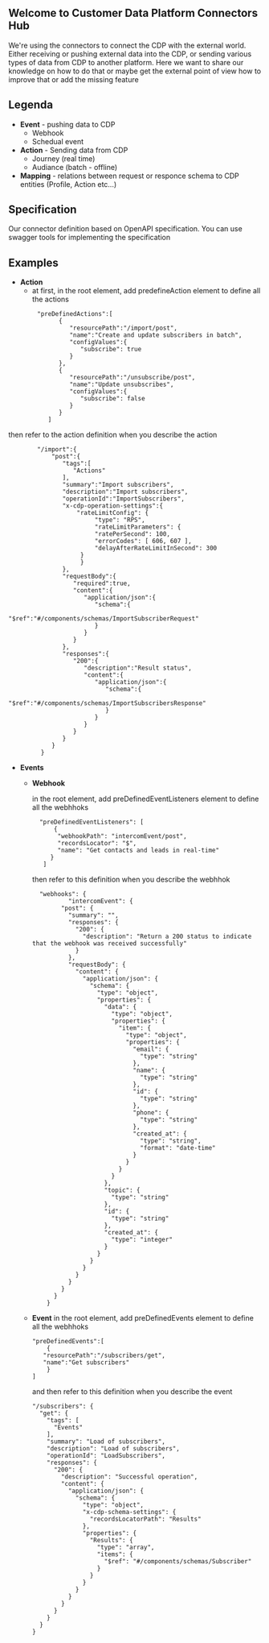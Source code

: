 

## Welcome to Customer Data Platform Connectors Hub

We're using the connectors to connect the CDP with the external world. Either receiving or pushing external data into the CDP, or sending various types of data from CDP to another platform. Here we want to share our knowledge on how to do that or maybe get the external point of view how to improve that or add the missing feature

## Legenda

 - **Event** - pushing data to CDP
	 - Webhook	
	 - Schedual event
 -  **Action** - Sending data from CDP
	 - Journey (real time)
	 - Audiance (batch - offline)
 - **Mapping** - relations between request or responce schema to CDP entities (Profile, Action etc...)

## Specification
Our connector definition based on OpenAPI specification. You can use swagger tools for implementing the specification

## Examples

- **Action**
	- at first, in the root element, add predefineAction element to define all the actions
		

```
		"preDefinedActions":[
		      {
		         "resourcePath":"/import/post",
		         "name":"Create and update subscribers in batch",
				 "configValues":{
					"subscribe": true
				 }
		      },
			  {
		         "resourcePath":"/unsubscribe/post",
		         "name":"Update unsubscribes",
				 "configValues":{
					"subscribe": false
				 }
		      }
		   ]
```

   then refer to the action definition when you describe the action
```
		"/import":{
            "post":{
               "tags":[
                  "Actions"
               ],
               "summary":"Import subscribers",
               "description":"Import subscribers",
               "operationId":"ImportSubscribers",
               "x-cdp-operation-settings":{
                   "rateLimitConfig": {
                        "type": "RPS",
                        "rateLimitParameters": {
                        "ratePerSecond": 100,
                        "errorCodes": [ 606, 607 ],
                        "delayAfterRateLimitInSecond": 300
                    }
                    }
               },
               "requestBody":{
                  "required":true,
                  "content":{
                     "application/json":{
                        "schema":{
						   "$ref":"#/components/schemas/ImportSubscriberRequest"	                           
                        }
                     }
                  }
               },
               "responses":{
                  "200":{
                     "description":"Result status",
                     "content":{
                        "application/json":{
                           "schema":{
                              "$ref":"#/components/schemas/ImportSubscribersResponse"
                           }
                        }
                     }
                  }
               }
            }
         }
``` 
   - **Events**
	   - **Webhook**
	   
	      in the root element, add preDefinedEventListeners element to define all the webhhoks
		   ```
		     "preDefinedEventListeners": [
		         {
			      "webhookPath": "intercomEvent/post",
			      "recordsLocator": "$",
			      "name": "Get contacts and leads in real-time"
			    }
			  ]
		  ```
		  then refer to this definition when you describe the webhhok
	      ```
	        "webhooks": {
				    "intercomEvent": {
			      "post": {
			        "summary": "",
			        "responses": {
			          "200": {
			            "description": "Return a 200 status to indicate that the webhook was received successfully"
			          }
			        },
			        "requestBody": {
			          "content": {
			            "application/json": {
			              "schema": {
			                "type": "object",
			                "properties": {
			                  "data": {
			                    "type": "object",
			                    "properties": {
			                      "item": {
			                        "type": "object",
			                        "properties": {
			                          "email": {
			                            "type": "string"
			                          },
			                          "name": {
			                            "type": "string"
			                          },
			                          "id": {
			                            "type": "string"
			                          },
			                          "phone": {
			                            "type": "string"
			                          },
			                          "created_at": {
			                            "type": "string",
			                            "format": "date-time"
			                          }
			                        }
			                      }
			                    }
			                  },
			                  "topic": {
			                    "type": "string"
			                  },
			                  "id": {
			                    "type": "string"
			                  },
			                  "created_at": {
			                    "type": "integer"
			                  }
			                }
			              }
			            }
			          }
			        }
			      }
			    }
			  }
			```
		- **Event**
			in the root element, add preDefinedEvents element to define all the webhhoks
			```
			"preDefinedEvents":[
		        {
	           "resourcePath":"/subscribers/get",
	           "name":"Get subscribers"
		        }
		    ]
			```
			and  then refer to this definition when you describe the event
			```
			"/subscribers": {
		      "get": {
		        "tags": [
		          "Events"
		        ],
		        "summary": "Load of subscribers",
		        "description": "Load of subscribers",
		        "operationId": "LoadSubscribers",
		        "responses": {
		          "200": {
		            "description": "Successful operation",
		            "content": {
		              "application/json": {
		                "schema": {
		                  "type": "object",
		                  "x-cdp-schema-settings": {
		                    "recordsLocatorPath": "Results"
		                  },
		                  "properties": {
		                    "Results": {
		                      "type": "array",
		                      "items": {
		                        "$ref": "#/components/schemas/Subscriber"
		                      }
		                    }
		                  }
		                }
		              }
		            }
		          }
		        }
		      }
		    }
			```